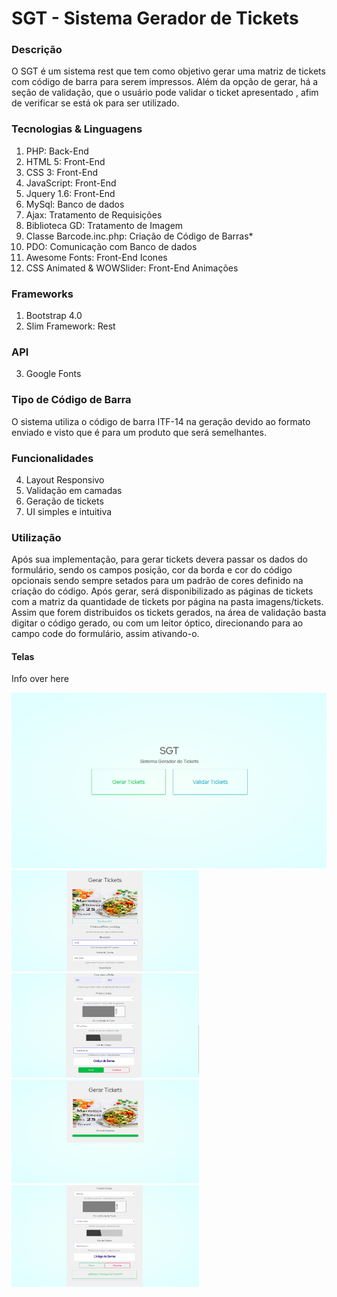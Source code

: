 # SGT - Sistema Gerador de Tickets

### Descrição
O SGT é um sistema rest que tem como objetivo gerar uma matriz de tickets com código de barra para serem impressos. Além da opção de gerar, há a seção de validação, que o usuário pode validar o ticket apresentado , afim de verificar se está ok para ser utilizado.

### Tecnologias & Linguagens
1. PHP: Back-End
1. HTML 5: Front-End
1. CSS 3: Front-End
1. JavaScript: Front-End
1. Jquery 1.6: Front-End
1. MySql: Banco de dados
1. Ajax: Tratamento de Requisições
1. Biblioteca GD: Tratamento de Imagem
1. Classe Barcode.inc.php: Criação de Código de Barras*
1. PDO: Comunicação com Banco de dados
1. Awesome Fonts: Front-End Icones
1. CSS Animated & WOWSlider: Front-End Animações

### Frameworks

1. Bootstrap 4.0
2. Slim Framework: Rest

### API
3. Google Fonts

### Tipo de Código de Barra
O sistema utiliza o código de barra ITF-14 na geração devido ao formato enviado e visto que é para um produto que será semelhantes.

### Funcionalidades
4. Layout Responsivo
4. Validação em camadas
4. Geração de tickets
4. UI simples e intuitiva

### Utilização
Após sua implementação, para gerar tickets devera passar os dados do formulário, sendo os campos posição, cor da borda e cor do código opcionais sendo sempre setados para um padrão de cores definido na criação do código. Após gerar, será disponibilizado as páginas de tickets com a matriz da quantidade de tickets por página na pasta imagens/tickets. Assim que forem distribuidos os tickets gerados, na área de validação basta digitar o código gerado, ou com um leitor óptico, direcionando para ao campo code do formulário, assim ativando-o.

#### Telas
<section data-markdown>

  Info over here

  <img src="https://github.com/NathanaelCruz/images_resource_projects/blob/master/Images/Screen_01.png" width="700"/>
  <img src="https://github.com/NathanaelCruz/images_resource_projects/blob/master/Images/Screen_02.png" width="300"/>
  <img src="https://github.com/NathanaelCruz/images_resource_projects/blob/master/Images/Screen_03.png" width="300"/>
  <img src="https://github.com/NathanaelCruz/images_resource_projects/blob/master/Images/Screen_04.png" width="300"/>
  <img src="https://github.com/NathanaelCruz/images_resource_projects/blob/master/Images/Screen_05.png" width="300"/>
</section>
